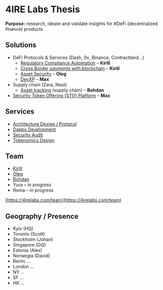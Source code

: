 # 4IRE Labs Thesis

**Purpose:** research, ideate and validate insights for \#DeFi \(decentralized finance\) products

## **Solutions**

* DeFi Protocols & Services \(Dash, 0x, Binance, Contractland...\)
  * [Regulatory Compliance Automation](research/complaince-scoring/) – **Kirill**
  * [Cross Border payments with blockchain](research/enabling-fast-transparent-and-compliant-cross-border-payments-with-the-blockchain.md) – **Kirill**
  * [Asset Security](research/asset-security.md) – **Oleg**
  * [DevXP](research/developer-community-devxp.md) – **Max**
* Supply chain \(Zara, Nest\)
  * [Asset tracking](research/asset-tracking.md) \(supply chain\) – **Bohdan**
* [Security Token Offering \(STO\) Platform](research/sto-platform.md) – **Max**

## **Services**

* [Architecture Design / Protocol](services/architecture-design-protocol.md)
* [Dapps Development](services/dapps-wallets-development.md)
* [Security Audit](services/security-audit.md)
* [Tokenomics Design](services/tokenomics-design.md)

## Team

* [Kirill](https://cryptohire.io/talent/1115)
* [Oleg](https://youteam.co.uk/talent/3336)
* [Bohdan](https://cryptohire.io/talent/2209)
* Yura – in progress
* Roma – in progress

[https://4irelabs.com/team](https://4irelabs.com/team)

## Geography / Presence

* Kyiv \(HQ\)
* Toronto \(Scott\)
* Stockholm \(Johan\)
* Singapore \(GQ\)
* Estonia \(Alex\)
* Norwegia \(David\)
* Berlin ...
* London ...
* NY ...
* SF ...
* HK ...

